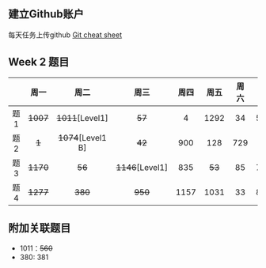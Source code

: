 ## 建立Github账户

每天任务上传github [Git cheat sheet](https://education.github.com/git-cheat-sheet-education.pdf)

## Week 2 题目
|       | 周一    | 周二    |  周三 |   周四 |   周五 | 周六 |  周日 |
| :----:| :----: | :----: |:----: |:----: |:----: |:----:|:----: |
| 题1   |  ~~1007~~   | ~~1011~~[Level1]  | ~~57~~    |  4    |  1292  | 34   | 560  | 
| 题2   |  ~~1~~   | ~~1074~~[Level1 B]  | ~~42~~   |  900   |  128  | 729   | 31  | 
| 题3   |  ~~1170~~   | ~~56~~  | ~~1146~~[Level1]    |  835    |  ~~53~~  | 85   | 792  | 
| 题4   |  ~~1277~~   | ~~380~~  | ~~950~~    |  1157    |  1031  | 33   | 849  | 

## 附加关联题目

- 1011：~~560~~
- 380: 381
